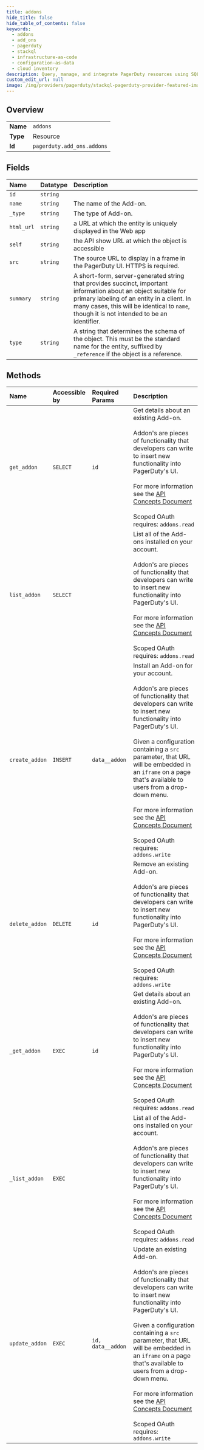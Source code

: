 ```yaml
---
title: addons
hide_title: false
hide_table_of_contents: false
keywords:
  - addons
  - add_ons
  - pagerduty    
  - stackql
  - infrastructure-as-code
  - configuration-as-data
  - cloud inventory
description: Query, manage, and integrate PagerDuty resources using SQL
custom_edit_url: null
image: /img/providers/pagerduty/stackql-pagerduty-provider-featured-image.png
---
```

  
    

## Overview
<table><tbody>
<tr><td><b>Name</b></td><td><code>addons</code></td></tr>
<tr><td><b>Type</b></td><td>Resource</td></tr>
<tr><td><b>Id</b></td><td><code>pagerduty.add_ons.addons</code></td></tr>
</tbody></table>

## Fields
| Name | Datatype | Description |
|:-----|:---------|:------------|
| `id` | `string` |  |
| `name` | `string` | The name of the Add-on. |
| `_type` | `string` | The type of Add-on. |
| `html_url` | `string` | a URL at which the entity is uniquely displayed in the Web app |
| `self` | `string` | the API show URL at which the object is accessible |
| `src` | `string` | The source URL to display in a frame in the PagerDuty UI. HTTPS is required. |
| `summary` | `string` | A short-form, server-generated string that provides succinct, important information about an object suitable for primary labeling of an entity in a client. In many cases, this will be identical to `name`, though it is not intended to be an identifier. |
| `type` | `string` | A string that determines the schema of the object. This must be the standard name for the entity, suffixed by `_reference` if the object is a reference. |
## Methods
| Name | Accessible by | Required Params | Description |
|:-----|:--------------|:----------------|:------------|
| `get_addon` | `SELECT` | `id` | Get details about an existing Add-on.<br /><br />Addon's are pieces of functionality that developers can write to insert new functionality into PagerDuty's UI.<br /><br />For more information see the [API Concepts Document](../../api-reference/ZG9jOjI3NDc5Nzc-api-concepts#add-ons)<br /><br />Scoped OAuth requires: `addons.read`<br /> |
| `list_addon` | `SELECT` |  | List all of the Add-ons installed on your account.<br /><br />Addon's are pieces of functionality that developers can write to insert new functionality into PagerDuty's UI.<br /><br />For more information see the [API Concepts Document](../../api-reference/ZG9jOjI3NDc5Nzc-api-concepts#add-ons)<br /><br />Scoped OAuth requires: `addons.read`<br /> |
| `create_addon` | `INSERT` | `data__addon` | Install an Add-on for your account.<br /><br />Addon's are pieces of functionality that developers can write to insert new functionality into PagerDuty's UI.<br /><br />Given a configuration containing a `src` parameter, that URL will be embedded in an `iframe` on a page that's available to users from a drop-down menu.<br /><br />For more information see the [API Concepts Document](../../api-reference/ZG9jOjI3NDc5Nzc-api-concepts#add-ons)<br /><br />Scoped OAuth requires: `addons.write`<br /> |
| `delete_addon` | `DELETE` | `id` | Remove an existing Add-on.<br /><br />Addon's are pieces of functionality that developers can write to insert new functionality into PagerDuty's UI.<br /><br />For more information see the [API Concepts Document](../../api-reference/ZG9jOjI3NDc5Nzc-api-concepts#add-ons)<br /><br />Scoped OAuth requires: `addons.write`<br /> |
| `_get_addon` | `EXEC` | `id` | Get details about an existing Add-on.<br /><br />Addon's are pieces of functionality that developers can write to insert new functionality into PagerDuty's UI.<br /><br />For more information see the [API Concepts Document](../../api-reference/ZG9jOjI3NDc5Nzc-api-concepts#add-ons)<br /><br />Scoped OAuth requires: `addons.read`<br /> |
| `_list_addon` | `EXEC` |  | List all of the Add-ons installed on your account.<br /><br />Addon's are pieces of functionality that developers can write to insert new functionality into PagerDuty's UI.<br /><br />For more information see the [API Concepts Document](../../api-reference/ZG9jOjI3NDc5Nzc-api-concepts#add-ons)<br /><br />Scoped OAuth requires: `addons.read`<br /> |
| `update_addon` | `EXEC` | `id, data__addon` | Update an existing Add-on.<br /><br />Addon's are pieces of functionality that developers can write to insert new functionality into PagerDuty's UI.<br /><br />Given a configuration containing a `src` parameter, that URL will be embedded in an `iframe` on a page that's available to users from a drop-down menu.<br /><br />For more information see the [API Concepts Document](../../api-reference/ZG9jOjI3NDc5Nzc-api-concepts#add-ons)<br /><br />Scoped OAuth requires: `addons.write`<br /> |

